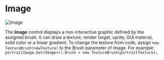 # Image

![Image](media/image.png)

The **Image** control displays a non-interactive graphic defined by the assigned brush. It can draw a texture, render target, sprite, GUI material, solid color or a linear gradient.
To change the texture from code, assign `new TextureBrush(newTexture)` to the Brush parameter of Image.
For example: `portraitImage.Get<Image>().Brush = new TextureBrush(portraitTexture);`
